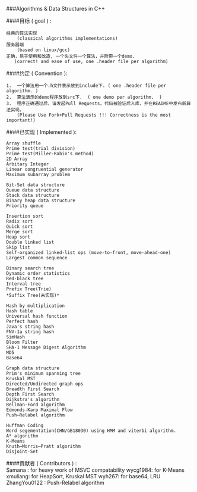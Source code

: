 ###Algorithms & Data Structures in C++

####目标 ( goal ) :

    经典的算法实现
        (classical algorithms implementations)
    服务器端
        (based on linux/gcc)
    正确，易于使用和改造, 一个头文件一个算法，并附带一个demo.
       (correct! and ease of use, one .header file per algorithm)

####约定 ( Convention ):

    1.  一个算法用一个.h文件表示放到include下. ( one .header file per algorithm. )
    2.  算法演示的demo程序放到src下.  ( one demo per algorithm.  )
    3.  程序正确通过后，请发起Pull Requests，代码被验证后入库，并在README中发布新算法实现。
        (Please Use Fork+Pull Requests !!! Correctness is the most important!)

####已实现 ( Implemented ):

    Array shuffle
    Prime test(trial division)
    Prime test(Miller-Rabin's method)
    2D Array
    Arbitary Integer
    Linear congruential generator
	Maximum subarray problem

    Bit-Set data structure
    Queue data structure
    Stack data structure
    Binary heap data structure
    Priority queue

    Insertion sort
    Radix sort
    Quick sort
    Merge sort
    Heap sort
    Double linked list
    Skip list
    Self-organized linked-list ops (move-to-front, move-ahead-one)
    Largest common sequence

    Binary search tree
    Dynamic order statistics
    Red-black tree
    Interval tree
    Prefix Tree(Trie)
    *Suffix Tree(未实现)*

    Hash by multiplication
    Hash table
    Universal hash function
    Perfect hash
    Java's string hash
    FNV-1a string hash
    SimHash
    Bloom Filter
    SHA-1 Message Digest Algorithm
    MD5
	Base64

    Graph data structure
    Prim's minimum spanning tree
	Kruskal MST
    Directed/Undirected graph ops
    Breadth First Search
    Depth First Search
    Dijkstra's algorithm
    Bellman-Ford algorithm
    Edmonds-Karp Maximal Flow
	Push–Relabel algorithm

    Huffman Coding
    Word segementation(CHN/GB18030) using HMM and viterbi algorithm.
    A* algorithm
    K-Means
    Knuth–Morris–Pratt algorithm
	Disjoint-Set

####贡献者 ( Contributors ) :  
    Samana :  for heavy work of MSVC compatability
    wycg1984: for K-Means
    xmuliang: for HeapSort, Kruskal MST
	wyh267: for base64, LRU
	ZhangYou0122 : Push-Relabel algorithm
